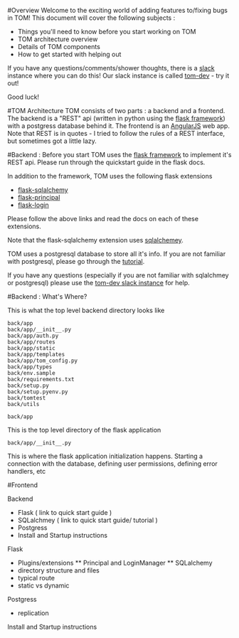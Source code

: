 #Overview
Welcome to the exciting world of adding features to/fixing bugs in TOM!  This document will cover the following subjects :

* Things you'll need to know before you start working on TOM
* TOM architecture overview 
* Details of TOM components
* How to get started with helping out

If you have any questions/comments/shower thoughts, there is a [slack](http://slack.com) instance where you can do this!  Our slack instance is called [tom-dev](https://tom-dev.slack.com/messages/general/) - try it out!  

Good luck!  

#TOM Architecture
TOM consists of two parts : a backend and a frontend.  The backend is a "REST" api (written in python using the [flask framework](http://flask.pocoo.org/)) with a postgress database behind it.  The frontend is an [AngularJS](https://angularjs.org/) web app.  Note that REST is in quotes - I tried to follow the rules of a REST interface, but sometimes got a little lazy.      

#Backend : Before you start
TOM uses the [flask framework](http://flask.pocoo.org/docs/0.11/) to implement it's REST api.  Please run through the quickstart guide in the flask docs.

In addition to the framework, TOM uses the following flask extensions
* [flask-sqlalchemy](http://flask-sqlalchemy.pocoo.org/2.1/)
* [flask-principal](http://pythonhosted.org/Flask-Principal/)
* [flask-login](http://flask-login.readthedocs.io/en/latest/)

Please follow the above links and read the docs on each of these extensions.  

Note that the flask-sqlalchemy extension uses [sqlalchemey](http://docs.sqlalchemy.org/en/latest/).  

TOM uses a postgresql database to store all it's info.  If you are not familiar with postgresql, please go through the [tutorial](https://www.postgresql.org/docs/9.5/static/index.html).  

If you have any questions (especially if you are not familiar with sqlalchmey or postgresql) please use the [tom-dev slack instance](https://tom-dev.slack.com/messages/general/) for help.   

#Backend : What's Where?

This is what the top level backend directory looks like

```
back/app
back/app/__init__.py
back/app/auth.py
back/app/routes
back/app/static
back/app/templates
back/app/tom_config.py
back/app/types
back/env.sample
back/requirements.txt
back/setup.py
back/setup.pyenv.py
back/tomtest
back/utils

```

```
back/app
```
This is the top level directory of the flask application

```
back/app/__init__.py
```
This is where the flask application initialization happens.  Starting a connection with the database, defining user permissions, defining error handlers, etc




#Frontend

Backend
* Flask ( link to quick start guide )
* SQLalchmey ( link to quick start guide/ tutorial )
* Postgress
* Install and Startup instructions

Flask
* Plugins/extensions
** Principal and LoginManager
** SQLalchemy
* directory structure and files
* typical route
* static vs dynamic

Postgress
* replication

Install and Startup instructions
